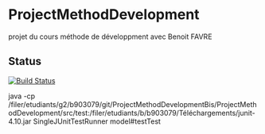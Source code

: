 ProjectMethodDevelopment
========================

projet du cours méthode de développment avec Benoit FAVRE

Status
------
[![Build Status](https://travis-ci.org/bibiLoveU/ProjectMethodDevelopment.png)](https://travis-ci.org/bibiLoveU/ProjectMethodDevelopment)


java -cp /filer/etudiants/g2/b903079/git/ProjectMethodDevelopmentBis/ProjectMethodDevelopment/src/test:/filer/etudiants/b/b903079/Téléchargements/junit-4.10.jar SingleJUnitTestRunner model#testTest
